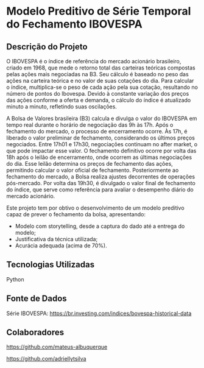 # Modelo Preditivo de Série Temporal do Fechamento IBOVESPA

## Descrição do Projeto

O IBOVESPA é o índice de referência do mercado acionário brasileiro, criado em 1968, que mede o retorno total das carteiras teóricas compostas pelas ações mais negociadas na B3. Seu cálculo é baseado no peso das ações na carteira teórica e no valor de suas cotações do dia.
Para calcular o índice, multiplica-se o peso de cada ação pela sua cotação, resultando no número de pontos do Ibovespa. Devido à constante variação dos preços das ações conforme a oferta e demanda, o cálculo do índice é atualizado minuto a minuto, refletindo suas oscilações.

A Bolsa de Valores brasileira (B3) calcula e divulga o valor do IBOVESPA em tempo real durante o horário de negociação das 9h às 17h. Após o fechamento do mercado, o processo de encerramento ocorre. Às 17h, é liberado o valor preliminar de fechamento, considerando os últimos preços negociados. Entre 17h01 e 17h30, negociações continuam no after market, o que pode impactar esse valor.
O fechamento definitivo ocorre por volta das 18h após o leilão de encerramento, onde ocorrem as últimas negociações do dia. Esse leilão determina os preços de fechamento das ações, permitindo calcular o valor oficial de fechamento.
Posteriormente ao fechamento do mercado, a Bolsa realiza ajustes decorrentes de operações pós-mercado. Por volta das 19h30, é divulgado o valor final de fechamento do índice, que serve como referência para avaliar o desempenho diário do mercado acionário.

Este projeto tem por obtivo o desenvolvimento de um modelo preditivo capaz de prever o fechamento da bolsa, apresentando:

- Modelo com storytelling, desde a captura do dado até a entrega do modelo;
- Justificativa da técnica utilizada;
- Acurácia adequada (acima de 70%).

## Tecnologias Utilizadas

Python

## Fonte de Dados

Série IBOVESPA: https://br.investing.com/indices/bovespa-historical-data

## Colaboradores 

https://github.com/mateus-albuquerque

https://github.com/adriellytsilva
